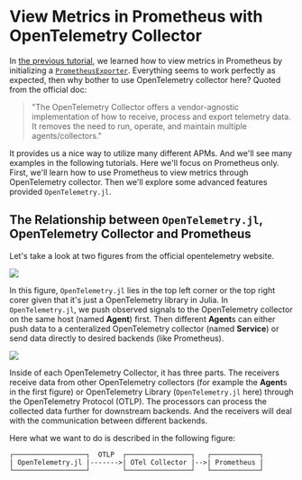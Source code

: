 # View Metrics in Prometheus with OpenTelemetry Collector

In [the previous tutorial](../View_Metrics_in_Prometheus/), we learned how to view metrics in Prometheus by initializing a [`PrometheusExporter`](@ref). Everything seems to work perfectly as expected, then why bother to use OpenTelemetry collector here? Quoted from the official doc:

> "The OpenTelemetry Collector offers a vendor-agnostic implementation of how to receive, process and export telemetry data. It removes the need to run, operate, and maintain multiple agents/collectors."

It provides us a nice way to utilize many different APMs. And we'll see many examples in the following tutorials. Here we'll focus on Prometheus only. First, we'll learn how to use Prometheus to view metrics through OpenTelemetry collector. Then we'll explore some advanced features provided `OpenTelemetry.jl`.

## The Relationship between `OpenTelemetry.jl`, OpenTelemetry Collector and Prometheus

Let's take a look at two figures from the official opentelemetry website.

![](https://raw.github.com/open-telemetry/opentelemetry.io/main/iconography/Reference_Architecture.svg)

In this figure, `OpenTelemetry.jl` lies in the top left corner or the top right corer given that it's just a OpenTelemetry library in Julia. In `OpenTelemetry.jl`, we push observed signals to the OpenTelemetry collector on the same host (named **Agent**) first. Then different **Agent**s can either push data to a centeralized OpenTelemetry collector (named **Service**) or send data directly to desired backends (like Prometheus).

![](https://raw.github.com/open-telemetry/opentelemetry.io/main/iconography/Otel_Collector.svg)

Inside of each OpenTelemetry Collector, it has three parts. The receivers receive data from other OpenTelemetry collectors (for example the **Agent**s in the first figure) or OpenTelemetry Library (`OpenTelemetry.jl` here) through the OpenTelemetry Protocol (OTLP). The processors can process the collected data further for downstream backends. And the receivers will deal with the communication between different backends.

Here what we want to do is described in the following figure:

```
┌──────────────────┐  OTLP  ┌────────────────┐   ┌────────────┐
| OpenTelemetry.jl |------->| OTel Collector |-->| Prometheus |
└──────────────────┘        └────────────────┘   └────────────┘
```
